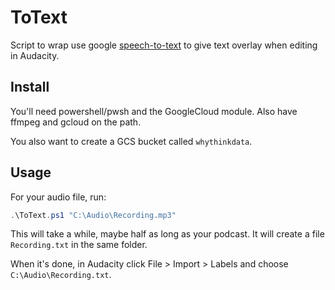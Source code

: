 # ToText

Script to wrap use google [speech-to-text](https://cloud.google.com/speech-to-text/) to give text overlay when editing in Audacity. 

## Install

You'll need powershell/pwsh and the GoogleCloud module. Also have ffmpeg and gcloud on the path.

You also want to create a GCS bucket called `whythinkdata`.

## Usage

For your audio file, run:

```powershell
.\ToText.ps1 "C:\Audio\Recording.mp3"
```

This will take a while, maybe half as long as your podcast. It will create a file `Recording.txt` in the same folder.

When it's done, in Audacity click File > Import > Labels and choose `C:\Audio\Recording.txt`.
